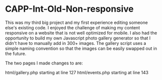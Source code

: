 # CAPP-Int-Old-Non-responsive

This was my third big project and my first 
experience editing someone else's existing code. 
I enjoyed the challenge of making my content 
responsive on a website that is not well
optimized for mobile. I also had the opportunity 
to build my own Javascript photo gallery 
generator so that I didn't have to manually add 
in 300+ images. The gallery script uses a simple 
naming convention so that the images can be 
easily swapped out in the future.

The two pages I made changes to are:

html/gallery.php starting at line 127
html/events.php starting at line 143
